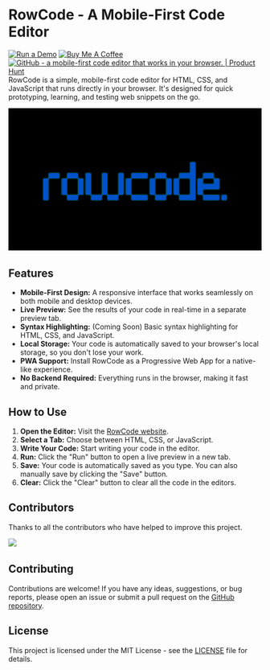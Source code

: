 # RowCode - A Mobile-First Code Editor
[![Run a Demo](https://img.shields.io/badge/Run_a_Demo-2ecc71?style=for-the-badge)](https://rownok.com/tool/code) [![Buy Me A Coffee](https://img.shields.io/badge/Buy_Me_A_Coffee-FFDD00?style=for-the-badge&logo=buy-me-a-coffee&logoColor=black)](https://buymeacoffee.com/rownok)
<a href="https://www.producthunt.com/products/github-200?embed=true&utm_source=badge-featured&utm_medium=badge&utm_source=badge-github&#0045;0a0964bc&#0045;032f&#0045;479f&#0045;916d&#0045;072bc1a3be0c" target="_blank"><img src="https://api.producthunt.com/widgets/embed-image/v1/featured.svg?post_id=1023737&theme=neutral&t=1759790325055" alt="GitHub - a&#0032;mobile&#0045;first&#0032;code&#0032;editor&#0032;that&#0032;works&#0032;in&#0032;your&#0032;browser&#0046; | Product Hunt" style="width: 150px; height: 54px;" width="150" height="54" /></a>
<br>
RowCode is a simple, mobile-first code editor for HTML, CSS, and JavaScript that runs directly in your browser. It's designed for quick prototyping, learning, and testing web snippets on the go.

![RowCode Screenshot](rowcode-thumb.png)

## Features

*   **Mobile-First Design:** A responsive interface that works seamlessly on both mobile and desktop devices.
*   **Live Preview:** See the results of your code in real-time in a separate preview tab.
*   **Syntax Highlighting:** (Coming Soon) Basic syntax highlighting for HTML, CSS, and JavaScript.
*   **Local Storage:** Your code is automatically saved to your browser's local storage, so you don't lose your work.
*   **PWA Support:** Install RowCode as a Progressive Web App for a native-like experience.
*   **No Backend Required:** Everything runs in the browser, making it fast and private.

## How to Use

1.  **Open the Editor:** Visit the [RowCode website](https://rownok.com/tool/code).
2.  **Select a Tab:** Choose between HTML, CSS, or JavaScript.
3.  **Write Your Code:** Start writing your code in the editor.
4.  **Run:** Click the "Run" button to open a live preview in a new tab.
5.  **Save:** Your code is automatically saved as you type. You can also manually save by clicking the "Save" button.
6.  **Clear:** Click the "Clear" button to clear all the code in the editors.

## Contributors

Thanks to all the contributors who have helped to improve this project.

<a href="https://github.com/rownok860/rowcode/graphs/contributors">
  <img src="https://contrib.rocks/image?repo=rownok860/rowcode" />
</a>

## Contributing

Contributions are welcome! If you have any ideas, suggestions, or bug reports, please open an issue or submit a pull request on the [GitHub repository](https://github.com/rownok860/rowcode).

## License

This project is licensed under the MIT License - see the [LICENSE](LICENSE) file for details.
